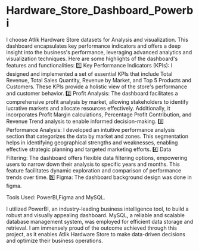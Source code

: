 # Hardware_Store_Dashboard_Powerbi

I choose Atlik Hardware Store datasets for Analysis and visualization. This dashboard encapsulates key performance indicators and offers a deep insight into the business's performance, leveraging advanced analytics and visualization techniques.
Here are some highlights of the dashboard's features and functionalities:
1️⃣ Key Performance Indicators (KPIs): I designed and implemented a set of essential KPIs that include Total Revenue, Total Sales Quantity, Revenue by Market, and Top 5 Products and Customers. These KPIs provide a holistic view of the store's performance and customer behavior.
2️⃣ Profit Analysis: The dashboard facilitates a comprehensive profit analysis by market, allowing stakeholders to identify lucrative markets and allocate resources effectively. Additionally, it incorporates Profit Margin calculations, Percentage Profit Contribution, and Revenue Trend analysis to enable informed decision-making.
3️⃣ Performance Analysis: I developed an intuitive performance analysis section that categorizes the data by market and zones. This segmentation helps in identifying geographical strengths and weaknesses, enabling effective strategic planning and targeted marketing efforts.
4️⃣ Data Filtering: The dashboard offers flexible data filtering options, empowering users to narrow down their analysis to specific years and months. This feature facilitates dynamic exploration and comparison of performance trends over time.
5️⃣ Figma: The dashboard background design was done in figma. 

Tools Used: PowerBI,Figma and MySQL.

I utilized PowerBI, an industry-leading business intelligence tool, to build a robust and visually appealing dashboard. MySQL, a reliable and scalable database management system, was employed for efficient data storage and retrieval.
I am immensely proud of the outcome achieved through this project, as it enables Atlik Hardware Store to make data-driven decisions and optimize their business operations. 
